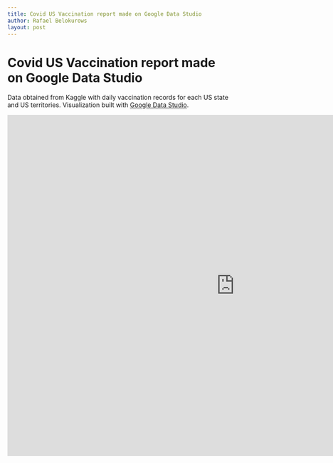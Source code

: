 ```yaml
---
title: Covid US Vaccination report made on Google Data Studio
author: Rafael Belokurows
layout: post
---
```


# Covid US Vaccination report made on Google Data Studio  
Data obtained from Kaggle with daily vaccination records for each US state and US territories.
Visualization built with <a href="https://datastudio.google.com/">Google Data Studio</a>.

<iframe width="1020" height="765" src="https://datastudio.google.com/embed/reporting/56441218-cc1f-4b40-b1d6-60da1698fb1c/page/YjzWC" frameborder="0" style="border:0" allowfullscreen></iframe>
